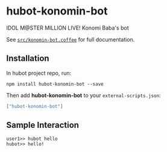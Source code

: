 # hubot-konomin-bot

IDOL M@STER MILLION LIVE! Konomi Baba's bot

See [`src/konomin-bot.coffee`](src/konomin-bot.coffee) for full documentation.

## Installation

In hubot project repo, run:

`npm install hubot-konomin-bot --save`

Then add **hubot-konomin-bot** to your `external-scripts.json`:

```json
["hubot-konomin-bot"]
```

## Sample Interaction

```
user1>> hubot hello
hubot>> hello!
```
